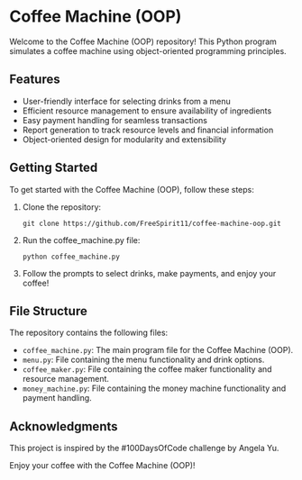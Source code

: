 # Coffee Machine (OOP)

Welcome to the Coffee Machine (OOP) repository! This Python program simulates a coffee machine using object-oriented programming principles.

## Features

- User-friendly interface for selecting drinks from a menu
- Efficient resource management to ensure availability of ingredients
- Easy payment handling for seamless transactions
- Report generation to track resource levels and financial information
- Object-oriented design for modularity and extensibility

## Getting Started

To get started with the Coffee Machine (OOP), follow these steps:

1. Clone the repository:
   ```shell
   git clone https://github.com/FreeSpirit11/coffee-machine-oop.git

2. Run the coffee_machine.py file:
   ```shell
   python coffee_machine.py

3. Follow the prompts to select drinks, make payments, and enjoy your coffee!

## File Structure

The repository contains the following files:

- `coffee_machine.py`: The main program file for the Coffee Machine (OOP).
- `menu.py`: File containing the menu functionality and drink options.
- `coffee_maker.py`: File containing the coffee maker functionality and resource management.
- `money_machine.py`: File containing the money machine functionality and payment handling.

## Acknowledgments

This project is inspired by the #100DaysOfCode challenge by Angela Yu.

Enjoy your coffee with the Coffee Machine (OOP)!
   

